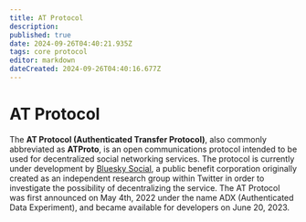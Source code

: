 ```yaml
---
title: AT Protocol
description: 
published: true
date: 2024-09-26T04:40:21.935Z
tags: core protocol
editor: markdown
dateCreated: 2024-09-26T04:40:16.677Z
---
```


# AT Protocol
The **AT Protocol (Authenticated Transfer Protocol)**, also commonly abbreviated as **ATProto**, is an open communications protocol intended to be used for decentralized social networking services. The protocol is currently under development by [Bluesky Social](/Development/Bluesky_Social), a public benefit corporation originally created as an independent research group within Twitter in order to investigate the possibility of decentralizing the service. The AT Protocol was first announced on May 4th, 2022 under the name ADX (Authenticated Data Experiment), and became available for developers on June 20, 2023. 